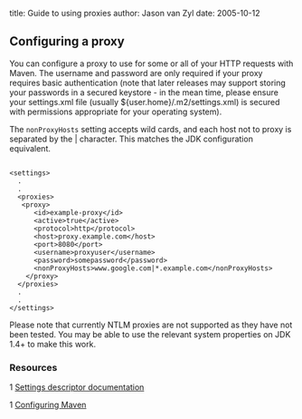 title: Guide to using proxies
author: Jason van Zyl
date: 2005-10-12

<!--
Licensed to the Apache Software Foundation (ASF) under one
or more contributor license agreements.  See the NOTICE file
distributed with this work for additional information
regarding copyright ownership.  The ASF licenses this file
to you under the Apache License, Version 2.0 (the
"License"); you may not use this file except in compliance
with the License.  You may obtain a copy of the License at

    http://www.apache.org/licenses/LICENSE-2.0

Unless required by applicable law or agreed to in writing,
software distributed under the License is distributed on an
"AS IS" BASIS, WITHOUT WARRANTIES OR CONDITIONS OF ANY
KIND, either express or implied.  See the License for the
specific language governing permissions and limitations
under the License.
-->
## Configuring a proxy


 You can configure a proxy to use for some or all of your HTTP requests with Maven. The username and password are only required if your proxy requires basic authentication (note that later releases may support storing your passwords in a secured keystore - in the mean time, please ensure your settings.xml file (usually $\{user.home\}/.m2/settings.xml) is secured with permissions appropriate for your operating system).


 The `nonProxyHosts` setting accepts wild cards, and each host not to proxy is separated by the | character. This matches the JDK configuration equivalent.



```

<settings>
  .
  .
  <proxies>
   <proxy>
      <id>example-proxy</id>
      <active>true</active>
      <protocol>http</protocol>
      <host>proxy.example.com</host>
      <port>8080</port>
      <username>proxyuser</username>
      <password>somepassword</password>
      <nonProxyHosts>www.google.com|*.example.com</nonProxyHosts>
    </proxy>
  </proxies>
  .
  .
</settings>

```

 Please note that currently NTLM proxies are not supported as they have not been tested. You may be able to use the relevant system properties on JDK 1.4+ to make this work.


### Resources



 1 [Settings descriptor documentation](../../maven-settings/settings.html)

 1 [Configuring Maven](./guide-configuring-maven.html)



